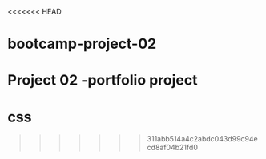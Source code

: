 <<<<<<< HEAD
# bootcamp-project-02
Project 02
-portfolio project
=======
# css
>>>>>>> 311abb514a4c2abdc043d99c94ecd8af04b21fd0
